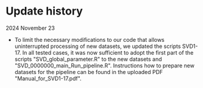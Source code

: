 # Update history
2024 November 23
- To limit the necessary modifications to our code that allows uninterrupted processing of new datasets, we updated the scripts SVD1-17. In all tested cases, it was now sufficient to adopt the first part of the scripts "SVD_global_parameter.R" to the new datasets and "SVD_0000000_main_Run_pipeline.R". Instructions how to prepare new datasets for the pipeline can be found in the uploaded PDF "Manual_for_SVD1-17.pdf".
